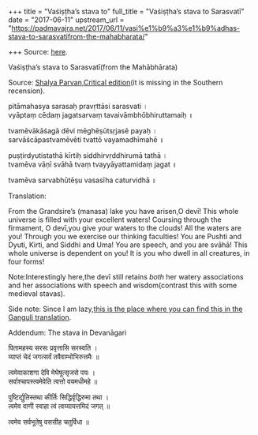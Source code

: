 +++
title = "Vaśiṣṭha’s stava to"
full_title = "Vaśiṣṭha’s stava to Sarasvatī"
date = "2017-06-11"
upstream_url = "https://padmavajra.net/2017/06/11/vasi%e1%b9%a3%e1%b9%adhas-stava-to-sarasvatifrom-the-mahabharata/"

+++
Source: [here](https://padmavajra.net/2017/06/11/vasi%e1%b9%a3%e1%b9%adhas-stava-to-sarasvatifrom-the-mahabharata/).

Vaśiṣṭha’s stava to Sarasvatī(from the Mahābhārata)

Source: [Shalya Parvan,Critical
edition](http://sanskritdocuments.org/mirrors/mahabharata/txt/mbh09.itx)(it
is missing in the Southern recension).

pitāmahasya sarasaḥ pravṛttāsi sarasvati ।  
vyāptaṃ cēdaṃ jagatsarvaṃ tavaivāmbhōbhiruttamaiḥ ॥

tvamēvākāśagā dēvi mēghēṣūtsṛjasē payaḥ ।  
sarvāścāpastvamēvēti tvattō vayamadhīmahē ॥

puṣṭirdyutistathā kīrtiḥ siddhirvṛddhirumā tathā ।  
tvamēva vāṇī svāhā tvaṃ tvayyāyattamidaṃ jagat ॥

tvamēva sarvabhūtēṣu vasasīha caturvidhā ॥

Translation:

From the Grandsire’s (manasa) lake you have arisen,O devī! This whole
universe is filled with your excellent waters! Coursing through the
firmament, O devī,you give your waters to the clouds! All the waters are
you! Through you we exercise our thinking faculties! You are Pushti and
Dyuti, Kirti, and Siddhi and Uma! You are speech, and you are svāhā!
This whole universe is dependent on you! It is you who dwell in all
creatures, in four forms!



Note:Interestingly here,the devī still retains *both* her watery
associations and her associations with speech and wisdom(contrast this
with some medieval stavas).



Side note: Since I am lazy,[this is the place where you can find this in
the Ganguli
translation](http://www.sacred-texts.com/hin/m09/m09042.htm).

Addendum: The stava in Devanāgari

पितामहस्य सरसः प्रवृत्तासि सरस्वति ।  
व्याप्तं चेदं जगत्सर्वं तवैवाम्भोभिरुत्तमैः ॥

त्वमेवाकाशगा देवि मेघेषूत्सृजसे पयः ।  
सर्वाश्चापस्त्वमेवेति त्वत्तो वयमधीमहे ॥

पुष्टिर्द्युतिस्तथा कीर्तिः सिद्धिर्वृद्धिरुमा तथा ।  
त्वमेव वाणी स्वाहा त्वं त्वय्यायत्तमिदं जगत् ॥

त्वमेव सर्वभूतेषु वससीह चतुर्विधा ॥

